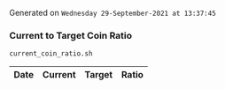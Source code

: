 Generated on `Wednesday 29-September-2021 at 13:37:45`

### Current to Target Coin Ratio
`current_coin_ratio.sh`

Date|Current|Target|Ratio
---|---|---|---
